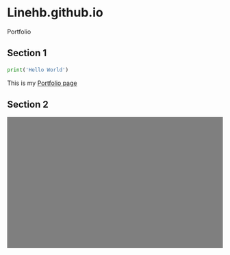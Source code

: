 # Linehb.github.io
Portfolio 
## Section 1
```python
print('Hello World')
``` 
This is my [Portfolio page](https://test.com)

## Section 2
![](images/testimg.jpg)